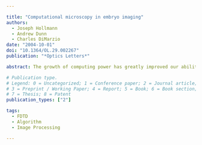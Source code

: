 ```yaml
---

title: "Computational microscopy in embryo imaging"
authors:
  - Joseph Hollmann
  - Andrew Dunn
  - Charles DiMarzio
date: "2004-10-01"
doi: "10.1364/OL.29.002267"
publication: "*Optics Letters*"

abstract: The growth of computing power has greatly improved our ability to extract quantitative information about complicated three-dimensional structures from microscope images. New hardware techniques are also being developed to provide suitable images for these tasks. However, a need exists for synthetic data to test these new developments. The work reported here was motivated by studies of embryo health, but similar needs exist across the field of microscopy. We report a rigorous computer model, based on Maxwell’s equations, that can produce the required synthetic images for bright-field, differential interference contrast, interferometric imaging, and polarimetric imaging. After a description of the algorithm, sample results are presented, followed by a discussion of future plans and applications.

# Publication type.
# Legend: 0 = Uncategorized; 1 = Conference paper; 2 = Journal article;
# 3 = Preprint / Working Paper; 4 = Report; 5 = Book; 6 = Book section;
# 7 = Thesis; 8 = Patent
publication_types: ["2"]

tags:
  - FDTD
  - Algorithm
  - Image Processing

---
```

